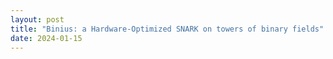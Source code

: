 ```yaml
---
layout: post
title: "Binius: a Hardware-Optimized SNARK on towers of binary fields"
date: 2024-01-15
---
```



